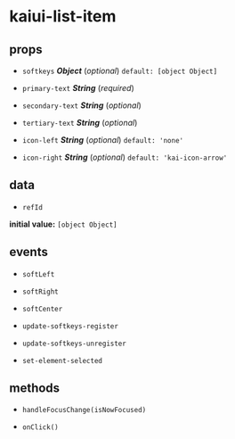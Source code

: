 # kaiui-list-item 

## props 

- `softkeys` ***Object*** (*optional*) `default: [object Object]` 

- `primary-text` ***String*** (*required*) 

- `secondary-text` ***String*** (*optional*) 

- `tertiary-text` ***String*** (*optional*) 

- `icon-left` ***String*** (*optional*) `default: 'none'` 

- `icon-right` ***String*** (*optional*) `default: 'kai-icon-arrow'` 

## data 

- `refId` 

**initial value:** `[object Object]` 

## events 

- `softLeft` 

- `softRight` 

- `softCenter` 

- `update-softkeys-register` 

- `update-softkeys-unregister` 

- `set-element-selected` 

## methods 

- `handleFocusChange(isNowFocused)` 

- `onClick()` 

